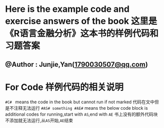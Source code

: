 # Here is the example code and exercise answers of the book <financial analyse with R> 这里是《R语言金融分析》这本书的样例代码和习题答案

## @Author : Junjie,Yan(1790030507@qq.com)

# For Code 样例代码的相关说明

```#C# ``` means the code in the book but cannot run if not marked 代码在文中但是不注释无法运行
```#AS# something #AE#``` means the below code block is additional codes for running,start with ``AS``,end with ``AE`` 书上没有的额外代码块不添加就无法运行,从``AS``开始,``AE``结束   